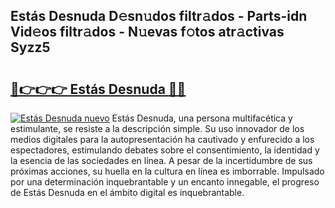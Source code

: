 ## Estás Desnuda D𝚎sn𝚞dos filtr𝚊dos - Parts-idn Vid𝚎os filtr𝚊dos - N𝚞evas f𝚘tos atr𝚊ctivas Syzz5

# <h2><a href="http://mbc3kpb.tromn.icu/?c=Est%c3%a1s+Desnuda">🔗👉👉👉 Estás Desnuda 🔗🔗</a></h2>

[![Estás Desnuda nuevo](https://i.imgur.com/pEAQMta.gif)](http://mbc3kpb.tromn.icu/?c=Est%c3%a1s+Desnuda)
Estás Desnuda, una persona multifacética y estimulante, se resiste a la descripción simple. Su uso innovador de los medios digitales para la autopresentación ha cautivado y enfurecido a los espectadores, estimulando debates sobre el consentimiento, la identidad y la esencia de las sociedades en línea. A pesar de la incertidumbre de sus próximas acciones, su huella en la cultura en línea es imborrable. Impulsado por una determinación inquebrantable y un encanto innegable, el progreso de Estás Desnuda en el ámbito digital es inquebrantable.
